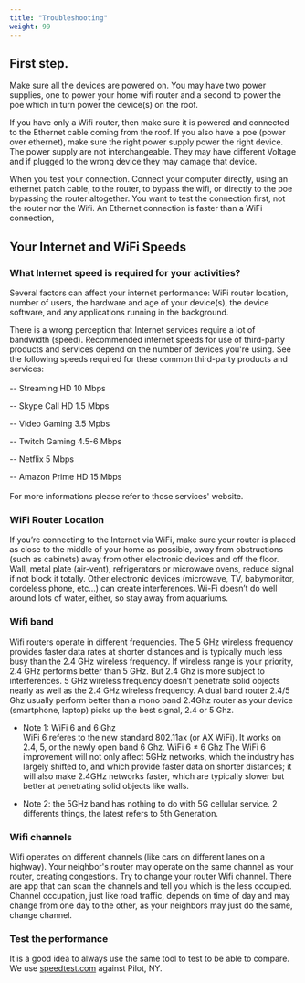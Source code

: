 ```yaml
---
title: "Troubleshooting"
weight: 99
---
```



## First step.

Make sure all the devices are powered on.
You may have two power supplies, one to power your home wifi router and a second to power the poe which in turn power the device(s) on the roof.

If you have only a Wifi router, then make sure it is powered and connected to the Ethernet cable coming from the roof.
If you also have a poe (power over ethernet), make sure the right power supply power the right device. The power supply are not interchangeable. They may have different Voltage and if plugged to the wrong device they may damage that device.  

When you test your connection. Connect your computer directly, using an ethernet patch cable, to the router, to bypass the wifi, or directly to the poe bypassing the router altogether. You want to test the connection first, not the router nor the Wifi. An Ethernet connection is faster than a WiFi connection,

## Your Internet and WiFi Speeds
### What Internet speed is required for your activities?

Several factors can affect your internet performance: WiFi router location, number of users, the hardware and age of your device(s), the device software, and any applications running in the background.

There is a wrong perception that Internet services require a lot of bandwidth (speed). Recommended internet speeds for use of third-party products and services depend on the number of devices you're using. See the following speeds required for these common third-party products and services:
<br><br>
-- Streaming HD 10	Mbps

-- Skype Call HD 1.5 Mbps

-- Video Gaming 3.5 Mpbs

-- Twitch Gaming 4.5-6 Mbps

-- Netflix 5 Mbps

-- Amazon Prime HD 15 Mbps
<br><br>
For more informations please refer to those services' website.


### WiFi Router Location

If you’re connecting to the Internet via WiFi, make sure your router is placed as close to the middle of your home as possible, away from obstructions (such as cabinets) away from other electronic devices and off the floor.
Wall, metal plate (air-vent), refrigerators or microwave ovens, reduce signal if not block it totally. Other electronic devices (microwave, TV, babymonitor, cordeless phone, etc...) can create interferences.  Wi-Fi doesn’t do well around lots of water, either, so stay away from aquariums.

### Wifi band

Wifi routers operate in different frequencies. The 5 GHz wireless frequency provides faster data rates at shorter distances and is typically much less busy than the 2.4 GHz wireless frequency. If wireless range is your priority, 2.4 GHz performs better than 5 GHz. But 2.4 Ghz is more subject to interferences. 5 GHz wireless frequency doesn’t penetrate solid objects nearly as well as the 2.4 GHz wireless frequency.
A dual band router 2.4/5 Ghz usually perform better than a mono band 2.4Ghz router as your device (smartphone, laptop) picks up the best signal, 2.4 or 5 Ghz.

 - Note 1: WiFi 6 and 6 Ghz<br>
             WiFi 6 referes to the new standard 802.11ax  (or AX WiFi). It works on 2.4, 5, or the newly open band 6 Ghz.  WiFi 6 &ne; 6 Ghz
             The WiFi 6 improvement will not only affect 5GHz networks, which the industry has largely shifted to, and which provide faster data on shorter distances; it will also make 2.4GHz networks faster, which are typically slower but better at penetrating solid objects like walls.

- Note 2: the 5GHz band has nothing to do with 5G cellular service. 2 differents things, the latest refers to 5th Generation.

### Wifi channels

Wifi operates on different channels (like cars on different lanes on a highway). Your neighbor's router may operate on the same channel as your router, creating congestions. Try to change your router Wifi channel. There are app that can scan the channels and tell you which is the less occupied. Channel occupation, just like road traffic, depends on time of day and may change from one day to the other, as your neighbors may just do the same, change channel.  


### Test the performance
It is a good idea to always use the same tool to test to be able to compare. We use [speedtest.com](https://www.speedtest.net/) against Pilot, NY.
